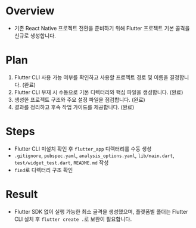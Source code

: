 # Overview
- 기존 React Native 프로젝트 전환을 준비하기 위해 Flutter 프로젝트 기본 골격을 신규로 생성합니다.

# Plan
1. Flutter CLI 사용 가능 여부를 확인하고 사용할 프로젝트 경로 및 이름을 결정합니다. (완료)
2. Flutter CLI 부재 시 수동으로 기본 디렉터리와 핵심 파일을 생성합니다. (완료)
3. 생성한 프로젝트 구조와 주요 설정 파일을 점검합니다. (완료)
4. 결과를 정리하고 후속 작업 가이드를 제공합니다. (완료)

# Steps
- Flutter CLI 미설치 확인 후 `flutter_app` 디렉터리를 수동 생성
- `.gitignore`, `pubspec.yaml`, `analysis_options.yaml`, `lib/main.dart`, `test/widget_test.dart`, `README.md` 작성
- `find`로 디렉터리 구조 확인

# Result
- Flutter SDK 없이 실행 가능한 최소 골격을 생성했으며, 플랫폼별 폴더는 Flutter CLI 설치 후 `flutter create .`로 보완이 필요합니다.
